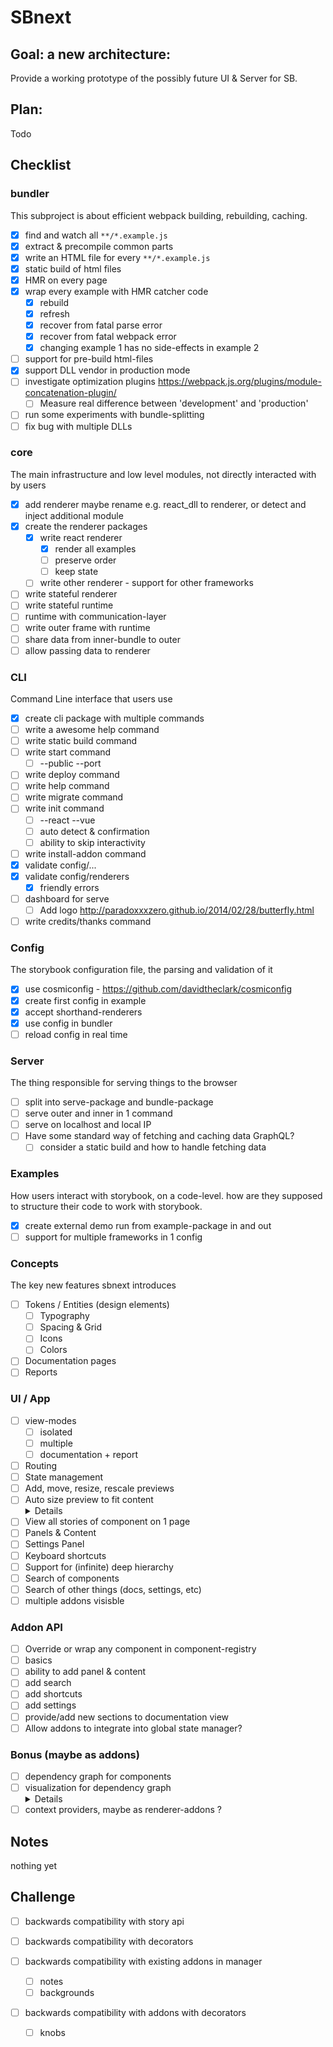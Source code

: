 
# SBnext

## Goal: a new architecture:
Provide a working prototype of the possibly future UI & Server for SB.

## Plan:

Todo
## Checklist

### bundler
This subproject is about efficient webpack building, rebuilding, caching.

- [x] find and watch all `**/*.example.js`
- [x] extract & precompile common parts
- [x] write an HTML file for every `**/*.example.js`
- [x] static build of html files
- [x] HMR on every page
- [x] wrap every example with HMR catcher code
  - [x] rebuild
  - [x] refresh
  - [x] recover from fatal parse error
  - [x] recover from fatal webpack error
  - [x] changing example 1 has no side-effects in example 2
- [ ] support for pre-build html-files
- [x] support DLL vendor in production mode
- [ ] investigate optimization plugins
      https://webpack.js.org/plugins/module-concatenation-plugin/
  - [ ] Measure real difference between 'development' and 'production'
- [ ] run some experiments with bundle-splitting
- [ ] fix bug with multiple DLLs

### core
The main infrastructure and low level modules, not directly interacted with by users

- [x] add renderer
      maybe rename e.g. react_dll to renderer, or detect and inject additional module
- [x] create the renderer packages
  - [x] write react renderer
    - [x] render all examples
    - [ ] preserve order
    - [ ] keep state
  - [ ] write other renderer - support for other frameworks
- [ ] write stateful renderer
- [ ] write stateful runtime
- [ ] runtime with communication-layer
- [ ] write outer frame with runtime
- [ ] share data from inner-bundle to outer
- [ ] allow passing data to renderer

### CLI
Command Line interface that users use

- [x] create cli package with multiple commands
- [ ] write a awesome help command
- [ ] write static build command
- [ ] write start command
  - [ ] --public --port
- [ ] write deploy command
- [ ] write help command
- [ ] write migrate command
- [ ] write init command
  - [ ] --react --vue
  - [ ] auto detect & confirmation
  - [ ] ability to skip interactivity
- [ ] write install-addon command
- [x] validate config/...
- [x] validate config/renderers
  - [x] friendly errors
- [ ] dashboard for serve
  - [ ] Add logo http://paradoxxxzero.github.io/2014/02/28/butterfly.html
- [ ] write credits/thanks command

### Config
The storybook configuration file, the parsing and validation of it

- [x] use cosmiconfig - https://github.com/davidtheclark/cosmiconfig
- [x] create first config in example
- [x] accept shorthand-renderers
- [x] use config in bundler
- [ ] reload config in real time

### Server
The thing responsible for serving things to the browser

- [ ] split into serve-package and bundle-package
- [ ] serve outer and inner in 1 command
- [ ] serve on localhost and local IP
- [ ] Have some standard way of fetching and caching data
      GraphQL?
  - [ ] consider a static build and how to handle fetching data

### Examples
How users interact with storybook, on a code-level. how are they supposed to structure their code to work with storybook.

- [x] create external demo run from example-package in and out
- [ ] support for multiple frameworks in 1 config

### Concepts
The key new features sbnext introduces

- [ ] Tokens / Entities (design elements)
  - [ ] Typography
  - [ ] Spacing & Grid
  - [ ] Icons
  - [ ] Colors
- [ ] Documentation pages
- [ ] Reports

### UI / App
- [ ] view-modes
  - [ ] isolated
  - [ ] multiple
  - [ ] documentation + report
- [ ] Routing
- [ ] State management
- [ ] Add, move, resize, rescale previews
- [ ] Auto size preview to fit content
      <details>If the current solution falls short we could add this: https://developer.mozilla.org/nl/docs/Web/API/MutationObserver
      </details>
- [ ] View all stories of component on 1 page
- [ ] Panels & Content
- [ ] Settings Panel
- [ ] Keyboard shortcuts
- [ ] Support for (infinite) deep hierarchy
- [ ] Search of components
- [ ] Search of other things (docs, settings, etc)
- [ ] multiple addons visisble

### Addon API
- [ ] Override or wrap any component in component-registry
- [ ] basics
- [ ] ability to add panel & content
- [ ] add search
- [ ] add shortcuts
- [ ] add settings
- [ ] provide/add new sections to documentation view
- [ ] Allow addons to integrate into global state manager?

### Bonus (maybe as addons)
- [ ] dependency graph for components
- [ ] visualization for dependency graph
      <details>
      http://js.cytoscape.org/demos/cose-bilkent-layout-compound/
      </details>
- [ ] context providers, maybe as renderer-addons ?

## Notes
nothing yet

## Challenge

- [ ] backwards compatibility with story api

- [ ] backwards compatibility with decorators

- [ ] backwards compatibility with existing addons in manager
  - [ ] notes
  - [ ] backgrounds

- [ ] backwards compatibility with addons with decorators
  - [ ] knobs
